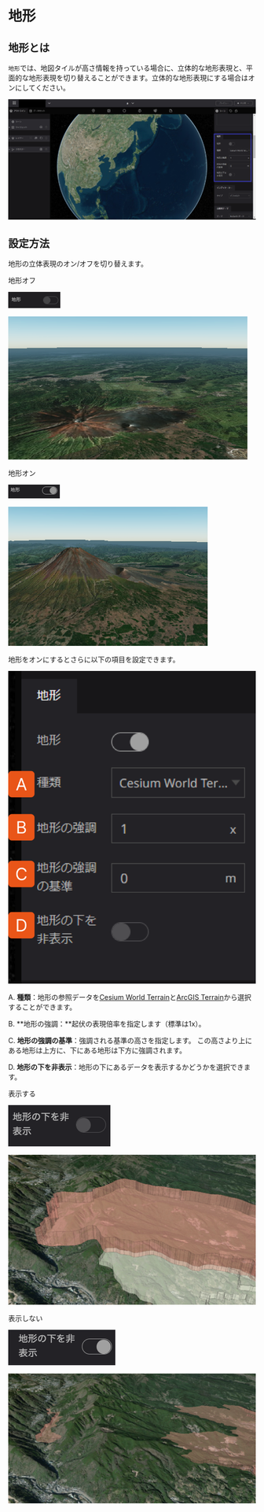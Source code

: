 # 地形

## 地形とは[](https://docs.reearth.io/ja/user-manual/scene/set-up-scene-group-properties#%E5%9C%B0%E5%BD%A2%E3%81%AE%E8%A1%A8%E7%A4%BA)

`地形`では、地図タイルが高さ情報を持っている場合に、立体的な地形表現と、平面的な地形表現を切り替えることができます。立体的な地形表現にする場合はオンにしてください。



![Group 75.png](%E5%9C%B0%E5%BD%A2%2020a0e7de8812495fa7a7ec5070448d19/Group_75.png)

## 設定方法

地形の立体表現のオン/オフを切り替えます。

地形オフ

![Untitled](%E5%9C%B0%E5%BD%A2%2020a0e7de8812495fa7a7ec5070448d19/Untitled.png)

![Untitled](%E5%9C%B0%E5%BD%A2%2020a0e7de8812495fa7a7ec5070448d19/Untitled%201.png)

地形オン

![Untitled](%E5%9C%B0%E5%BD%A2%2020a0e7de8812495fa7a7ec5070448d19/Untitled%202.png)

![Untitled](%E5%9C%B0%E5%BD%A2%2020a0e7de8812495fa7a7ec5070448d19/Untitled%203.png)

地形をオンにするとさらに以下の項目を設定できます。

![Group 84.png](%E5%9C%B0%E5%BD%A2%2020a0e7de8812495fa7a7ec5070448d19/Group_84.png)

A. **種類**：地形の参照データを[Cesium World Terrain](https://cesium.com/platform/cesium-ion/content/cesium-world-terrain/)と[ArcGIS Terrain](https://elevation3d.arcgis.com/arcgis/rest/services/WorldElevation3D/Terrain3D/ImageServer)から選択することができます。

B. **地形の強調：**起伏の表現倍率を指定します（標準は1x）。

C. **地形の強調の基準**：強調される基準の高さを指定します。
                                    この高さより上にある地形は上方に、下にある地形は下方に強調されます。

D. **地形の下を非表示**：地形の下にあるデータを表示するかどうかを選択できます。

表示する

![Untitled](%E5%9C%B0%E5%BD%A2%2020a0e7de8812495fa7a7ec5070448d19/Untitled%204.png)

![Untitled](%E5%9C%B0%E5%BD%A2%2020a0e7de8812495fa7a7ec5070448d19/Untitled%205.png)

表示しない

![Untitled](%E5%9C%B0%E5%BD%A2%2020a0e7de8812495fa7a7ec5070448d19/Untitled%206.png)

![Untitled](%E5%9C%B0%E5%BD%A2%2020a0e7de8812495fa7a7ec5070448d19/Untitled%207.png)
    
